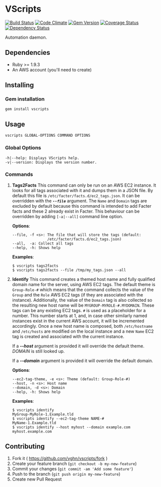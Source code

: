 # VScripts
  [![Build Status](https://travis-ci.org/vghn/vscripts.svg?branch=master)](https://travis-ci.org/vghn/vscripts)
  [![Code Climate](https://codeclimate.com/github/vghn/vscripts.png)](https://codeclimate.com/github/vghn/vscripts)
  [![Gem Version](https://badge.fury.io/rb/vscripts.svg)](http://badge.fury.io/rb/vscripts)
  [![Coverage Status](https://coveralls.io/repos/vghn/vscripts/badge.png)](https://coveralls.io/r/vghn/vscripts)
  [![Dependency Status](https://gemnasium.com/vghn/vscripts.svg)](https://gemnasium.com/vghn/vscripts)

Automation daemon.

## Dependencies
- Ruby >= 1.9.3
- An AWS account (you'll need to create)

## Installing

### Gem installation
`gem install vscripts`


## Usage

```
vscripts GLOBAL-OPTIONS COMMAND OPTIONS
```


### Global Options
```
-h|--help: Displays VScripts help.
-v|--version: Displays the version number.
```


### Commands

1. **Tags2Facts**
  This command can only be run on an AWS EC2 instance. It looks for all tags
associated with it and dumps them in a JSON file. By default this file is
`/etc/facter/facts.d/ec2_tags.json`. It can be overridden with the
***`--file`*** argument.
The `Name` and `Domain` tags are excluded by default because this command is
intended to add Facter facts and these 2 already exist in Facter. This behaviour
can be overridden by adding `[-a|--all]` command line option.

    **Options**:

    ```
    --file, -f <s>: The file that will store the tags (default:
                    /etc/facter/facts.d/ec2_tags.json)
    --all,  -a: Collect all tags
    --help, -h: Shows help
    ```

    **Examples**:

    ```
    $ vscripts tags2facts
    $ vscripts tags2facts --file /tmp/my_tags.json --all
    ```

2. **Identify**
  This command creates a themed host name and fully qualified domain name for
the server, using AWS EC2 tags. The default theme is `Group-Role-#` which means
that the command collects the value of the `Group` and the `Role` AWS EC2 tags
(if they are associated with the instance). Additionally, the value of the
`Domain` tag is also collected so the resulting new host name will be
`MYGROUP-MYROLE-#.MYDOMAIN`.
These tags can be any existing EC2 tags. `#` is used as a placeholder for a
number. This number starts at 1, and, in case other similarly named instances
exist in the current AWS account, it will be incremented accordingly.
Once a new host name is composed, both `/etc/hostname` and `/etc/hosts` are
modified on the local instance and a new `Name` EC2 tag is created and
associated with the current instance.

    If a ***--host*** argument is provided it will override the default theme.
    *DOMAIN* is still looked up.

    If a ***--domain*** argument is provided it will override the default
    domain.

    **Options**:

    ```
    --ec2-tag-theme, -e <s>: Theme (default: Group-Role-#)
    --host, -n <s>: Host name
    --domain, -d <s>: Domain
    --help, -h: Shows help
    ```

    **Examples**:

    ```
    $ vscripts identify
    MyGroup-MyRole-1.Example.tld
    $ vscripts identify --ec2-tag-theme NAME-#
    MyName-1.Example.tld
    $ vscripts identify --host myhost --domain example.com
    myhost.example.com
    ```


## Contributing

1. Fork it ( https://github.com/vghn/vscripts/fork )
2. Create your feature branch (`git checkout -b my-new-feature`)
3. Commit your changes (`git commit -am 'Add some feature'`)
4. Push to the branch (`git push origin my-new-feature`)
5. Create new Pull Request
